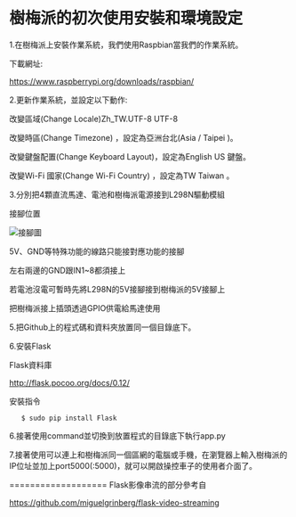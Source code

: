 樹梅派的初次使用安裝和環境設定
===================
1.在樹梅派上安裝作業系統，我們使用Raspbian當我們的作業系統。

下載網址:

https://www.raspberrypi.org/downloads/raspbian/

2.更新作業系統，並設定以下動作:

改變區域(Change Locale)Zh_TW.UTF-8 UTF-8

改變時區(Change Timezone) ，設定為亞洲台北(Asia / Taipei )。 

改變鍵盤配置(Change Keyboard Layout)，設定為English US 鍵盤。

改變Wi-Fi 國家(Change Wi-Fi Country) ，設定為TW Taiwan 。

3.分別把4顆直流馬達、電池和樹梅派電源接到L298N驅動模組

接腳位置

![接腳圖](https://pic.pimg.tw/magicjackting/1462987943-3402620679.png)

5V、GND等特殊功能的線路只能接對應功能的接腳

左右兩邊的GND跟IN1~8都須接上

若電池沒電可暫時先將L298N的5V接腳接到樹梅派的5V接腳上

把樹梅派接上插頭透過GPIO供電給馬達使用

5.把Github上的程式碼和資料夾放置同一個目錄底下。

6.安裝Flask

Flask資料庫 

http://flask.pocoo.org/docs/0.12/

安裝指令
```
   $ sudo pip install Flask
```
6.接著使用command並切換到放置程式的目錄底下執行app.py

7.接著使用可以連上和樹梅派同一個區網的電腦或手機，在瀏覽器上輸入樹梅派的IP位址並加上port5000(:5000)，就可以開啟操控車子的使用者介面了。

===================
Flask影像串流的部分參考自

https://github.com/miguelgrinberg/flask-video-streaming
